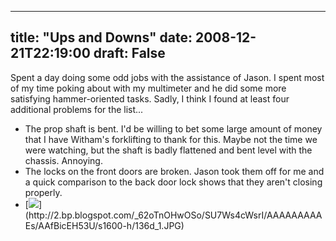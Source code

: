
---
title: "Ups and Downs"
date: 2008-12-21T22:19:00
draft: False
---

Spent a day doing some odd jobs with the assistance of Jason.  I spent most of my time poking about with my multimeter and he did some more satisfying hammer-oriented tasks.  Sadly, I think I found at least four additional problems for the list...
<ul><li>The prop shaft is bent.  I'd be willing to bet some large amount of money that I have <span><span>Witham's</span></span> <span><span>forklifting</span></span> to thank for this.  Maybe not the time we were watching, but the shaft is badly flattened and bent level with the chassis.  Annoying.</li><li>The locks on the front doors are broken.  Jason took them off for me and a quick comparison to the back door lock shows that they aren't closing properly.</li><li>[<img src="http://2.bp.blogspot.com/_62oTnOHwOSo/SU7Ws4cWsrI/AAAAAAAAAEs/AAfBicEH53U/s200/136d_1.JPG"/>](http://2.bp.blogspot.com/_62oTnOHwOSo/SU7Ws4cWsrI/AAAAAAAAAEs/AAfBicEH53U/s1600-h/136d_1.JPG)